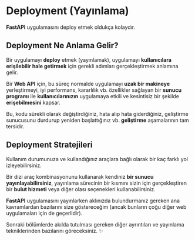 # Deployment (Yayınlama)

**FastAPI** uygulamasını deploy etmek oldukça kolaydır.

## Deployment Ne Anlama Gelir?

Bir uygulamayı **deploy** etmek (yayınlamak), uygulamayı **kullanıcılara erişilebilir hale getirmek** için gerekli adımları gerçekleştirmek anlamına gelir.

Bir **Web API** için, bu süreç normalde uygulamayı **uzak bir makineye** yerleştirmeyi, iyi performans, kararlılık vb. özellikler sağlayan bir **sunucu programı** ile **kullanıcılarınızın** uygulamaya etkili ve kesintisiz bir şekilde **erişebilmesini** kapsar.

Bu, kodu sürekli olarak değiştirdiğiniz, hata alıp hata giderdiğiniz, geliştirme sunucusunu durdurup yeniden başlattığınız vb. **geliştirme** aşamalarının tam tersidir.

## Deployment Stratejileri

Kullanım durumunuza ve kullandığınız araçlara bağlı olarak bir kaç farklı yol izleyebilirsiniz.

Bir dizi araç kombinasyonunu kullanarak kendiniz **bir sunucu yayınlayabilirsiniz**, yayınlama sürecinin bir kısmını sizin için gerçekleştiren bir **bulut hizmeti** veya diğer olası seçenekleri kullanabilirsiniz.

**FastAPI** uygulamasını yayınlarken aklınızda bulundurmanız gereken ana kavramlardan bazılarını size göstereceğim (ancak bunların çoğu diğer web uygulamaları için de geçerlidir).

Sonraki bölümlerde akılda tutulması gereken diğer ayrıntıları ve yayınlama tekniklerinden bazılarını göreceksiniz. ✨
